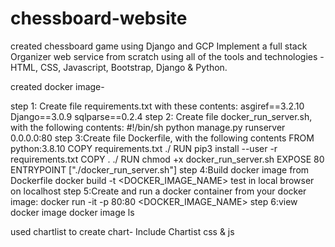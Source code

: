 # chessboard-website

created chessboard game using Django and GCP
Implement a full stack Organizer web service from scratch using all of the tools and technologies - HTML, CSS, Javascript, Bootstrap, Django & Python.

created docker image-

  step 1:  Create file requirements.txt with these contents:
    asgiref==3.2.10
    Django==3.0.9
    sqlparse==0.2.4
  step 2: Create file docker_run_server.sh, with the following contents:
    #!/bin/sh
    python manage.py runserver 0.0.0.0:80
  step 3:Create file Dockerfile, with the following contents
    FROM python:3.8.10
    COPY requirements.txt ./
    RUN pip3 install --user -r requirements.txt
    COPY . ./
    RUN chmod +x docker_run_server.sh
    EXPOSE 80
    ENTRYPOINT ["./docker_run_server.sh"]
   step 4:Build docker image from Dockerfile
    docker build -t <DOCKER_IMAGE_NAME> 
    test in local browser on localhost
   step 5:Create and run a docker container from your docker image:
    docker run -it -p 80:80 <DOCKER_IMAGE_NAME>
   step 6:view docker image
    docker image ls
    
used chartlist to create chart- 
  Include Chartist css & js
  <link rel="stylesheet" href="//cdn.jsdelivr.net/chartist.js/latest/chartist.min.css">
  <script src="//cdn.jsdelivr.net/chartist.js/latest/chartist.min.js">
  
	
Deployed website to Google Cloud Platform
